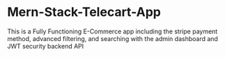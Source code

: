 # Mern-Stack-Telecart-App
This is a Fully Functioning E-Commerce app including the stripe payment method, advanced filtering, and searching with the admin dashboard and JWT security backend API
